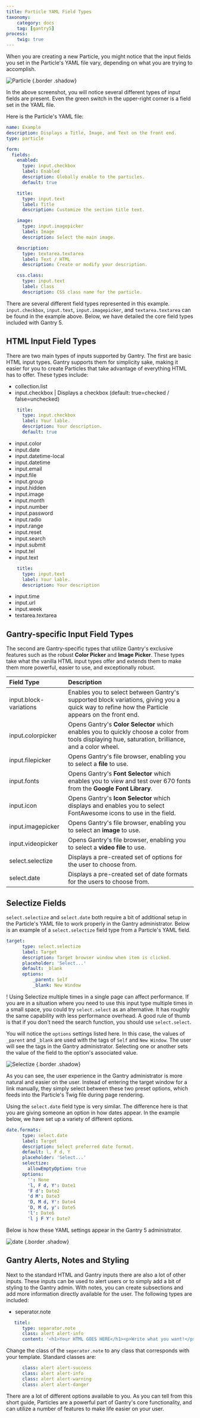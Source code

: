 ```yaml
---
title: Particle YAML Field Types
taxonomy:
    category: docs
    tag: [gantry5]
process:
    twig: true
---
```


When you are creating a new Particle, you might notice that the input fields you set in the Particle's YAML file vary, depending on what you are trying to accomplish.

![Particle](particle_2.png) {.border .shadow}

In the above screenshot, you will notice several different types of input fields are present. Even the green switch in the upper-right corner is a field set in the YAML file.

Here is the Particle's YAML file:

```yaml
name: Example
description: Displays a Title, Image, and Text on the front end.
type: particle

form:
  fields:
    enabled:
      type: input.checkbox
      label: Enabled
      description: Globally enable to the particles.
      default: true

    title:
      type: input.text
      label: Title
      description: Customize the section title text.   

    image:
      type: input.imagepicker
      label: Image
      description: Select the main image.

    description:
      type: textarea.textarea
      label: Text / HTML
      description: Create or modify your description.

    css.class:
      type: input.text
      label: Class
      description: CSS class name for the particle.
```

There are several different field types represented in this example. `input.checkbox`, `input.text`, `input.imagepicker`, and `textarea.textarea` can be found in the example above. Below, we have detailed the core field types included with Gantry 5.

HTML Input Field Types
-----

There are two main types of inputs supported by Gantry. The first are basic HTML input types. Gantry supports them for simplicity sake, making it easier for you to create Particles that take advantage of everything HTML has to offer. These types include:

* collection.list      
* input.checkbox | Displays a checkbox (default: true=checked / false=unchecked)                              

```yaml
    title:
      type: input.checkbox
      label: Your lable.
      description: Your description.
      default: true
```
* input.color
* input.date           
* input.datetime-local 
* input.datetime       
* input.email          
* input.file           
* input.group          
* input.hidden         
* input.image          
* input.month          
* input.number         
* input.password       
* input.radio          
* input.range          
* input.reset          
* input.search         
* input.submit         
* input.tel            
* input.text 

```yaml
    title:
      type: input.text
      label: Your lable.
      description: Your description
```

* input.time           
* input.url            
* input.week           
* textarea.textarea    

Gantry-specific Input Field Types
-----

The second are Gantry-specific types that utilize Gantry's exclusive features such as the robust **Color Picker** and **Image Picker**. These types take what the vanilla HTML input types offer and extends them to make them more powerful, easier to use, and exceptionally robust.

| Field Type             | Description                                                                                                                                         |
| :-----                 | :-----                                                                                                                                              |
| input.block-variations | Enables you to select between Gantry's supported block variations, giving you a quick way to refine how the Particle appears on the front end.      |
| input.colorpicker      | Opens Gantry's **Color Selector** which enables you to quickly choose a color from tools displaying hue, saturation, brilliance, and a color wheel. |
| input.filepicker       | Opens Gantry's file browser, enabling you to select a **file** to use.                                                                              |
| input.fonts            | Opens Gantry's **Font Selector** which enables you to view and test over 670 fonts from the **Google Font Library**.                                |
| input.icon             | Opens Gantry's **Icon Selector** which displays and enables you to select FontAwesome icons to use in the field.                                    |
| input.imagepicker      | Opens Gantry's file browser, enabling you to select an **image** to use.                                                                            |
| input.videopicker      | Opens Gantry's file browser, enabling you to select a **video file** to use.                                                                        |
| select.selectize       | Displays a pre-created set of options for the user to choose from.                                                                                  |
| select.date            | Displays a pre-created set of date formats for the users to choose from.                                                                            |

Selectize Fields
-----

`select.selectize` and `select.date` both require a bit of additional setup in the Particle's YAML file to work properly in the Gantry administrator. Below is an example of a `select.selectize` field type from a Particle's YAML field.

```yaml
target:
      type: select.selectize
      label: Target
      description: Target browser window when item is clicked.
      placeholder: 'Select...'
      default: _blank
      options:
          _parent: Self
          _blank: New Window
```

! Using Selectize multiple times in a single page can affect performance. If you are in a situation where you need to use this input type multiple times in a small space, you could try `select.select` as an alternative. It has roughly the same capability with less performance overhead. A good rule of thumb is that if you don't need the search function, you should use `select.select`.

You will notice the `options` settings listed here. In this case, the values of `_parent` and `_blank` are used with the tags of `Self` and `New Window`. The user will see the tags in the Gantry administrator. Selecting one or another sets the value of the field to the option's associated value.

![Selectize](selectize.png) {.border .shadow}

As you can see, the user experience in the Gantry administrator is more natural and easier on the user. Instead of entering the target window for a link manually, they simply select between these two preset options, which feeds into the Particle's Twig file during page rendering.

Using the `select.date` field type is very similar. The difference here is that you are giving someone an option in how dates appear. In the example below, we have set up a variety of different options.

```yaml
date.formats:
      type: select.date
      label: Target
      description: Select preferred date format.
      default: l, F d, Y
      placeholder: 'Select...'
      selectize:
        allowEmptyOption: true
      options:
        '': None
        'l, F d, Y': Date1
        'F d': Date2
        'd M': Date3
        'D, M d, Y': Date4
        'D, M d, y': Date5
        'l': Date6
        'l j F Y': Date7
```

Below is how these YAML settings appear in the Gantry 5 administrator.

![date](date.png) {.border .shadow}


Gantry Alerts, Notes and Styling
-----

Next to the standard HTML and Gantry inputs there are also a lot of other inputs. These inputs can be used to alert users or to simply add a bit of styling to the Gantry admin. With notes, you can create subsections and add more information directly available for the user. The following types are included:

* seperator.note

```yaml
   titel:
      type: separator.note
      class: alert alert-info
      content: '<h1>Your HTML GOES HERE</h1><p>Write what you want!</p>'
```

Change the class of the `seperator.note` to any class that corresponds with your template. Standard classes are:

```yaml
      class: alert alert-success
      class: alert alert-info
      class: alert alert-warning
      class: alert alert-danger      
```
There are a lot of different options available to you. As you can tell from this short guide, Particles are a powerful part of Gantry's core functionality, and can utilize a number of features to make life easier on your user.
